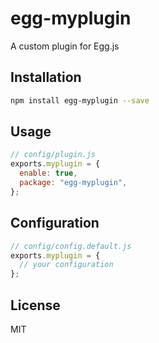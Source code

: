 # egg-myplugin

A custom plugin for Egg.js

## Installation

```bash
npm install egg-myplugin --save
```

## Usage

```js
// config/plugin.js
exports.myplugin = {
  enable: true,
  package: "egg-myplugin",
};
```

## Configuration

```js
// config/config.default.js
exports.myplugin = {
  // your configuration
};
```

## License

MIT
